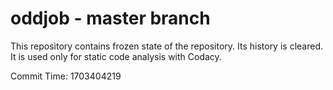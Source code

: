 # oddjob - master branch

This repository contains frozen state of the repository.
Its history is cleared. It is used only for static code
analysis with Codacy.

Commit Time: 1703404219